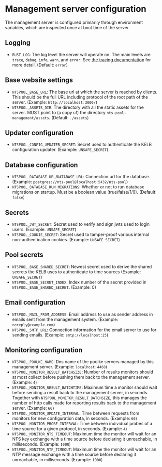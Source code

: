 # Management server configuration

The management server is configured primarily through environment variables, which are inspected once at boot time of the server.

## Logging
- `RUST_LOG`: The log level the server will operate on. The main levels are `trace`, `debug`, `info`, `warn`, and `error`. See [the tracing documentation](https://docs.rs/tracing-subscriber/latest/tracing_subscriber/fmt/index.html#filtering-events-with-environment-variables) for more detail. (Default: `error`)

## Base website settings
- `NTSPOOL_BASE_URL`: The base url at which the server is reached by clients. This should be the full URL including protocol of the root path of the server. (Example: `http://localhost:3000/`)
- `NTSPOOL_ASSETS_DIR`: The directory with all the static assets for the server. MUST point to (a copy of) the directory `nts-pool-management/assets`. (Default: `./assets`)

## Updater configuration
- `NTSPOOL_CONFIG_UPDATER_SECRET`: Secret used to authenticate the KELB configuration updater. (Example: `UNSAFE_SECRET`)

## Database configuration
- `NTSPOOL_DATABASE_URL`/`DATABASE_URL`: Connection url for the database. (Example: `postgres://nts-pool@localhost:5432/nts-pool`)
- `NTSPOOL_DATABASE_RUN_MIGRATIONS`: Whether or not to run database migrations on startup. Must be a boolean value (true/false/1/0). (Default: `false`)

## Secrets
- `NTSPOOL_JWT_SECRET`: Secret used to verify and sign jwts used to login users. (Example: `UNSAFE_SECRET`)
- `NTSPOOL_COOKIE_SECRET`: Secret used to tamper-proof various internal non-authentication cookies. (Example: `UNSAFE_SECRET`)

## Pool secrets
- `NTSPOOL_BASE_SHARED_SECRET`: Newest secret used to derive the shared secrets the KELB uses to authenticate to time sources (Example: `UNSAFE_SECRET`)
- `NTSPOOL_BASE_SECRET_INDEX`: Index number of the secret provided in `NTSPOOL_BASE_SHARED_SECRET`. (Example: 0)

## Email configuration
- `NTSPOOL_MAIL_FROM_ADDRESS`: Email address to use as sender address in emails sent from the management system. (Example: `noreply@example.com`)
- `NTSPOOL_SMTP_URL`: Connection information for the email server to use for sending emails. (Example: `smtp://localhost:25`)

## Monitoring configuration
- `NTSPOOL_POOLKE_NAME`: Dns name of the poolke servers managed by this management server. (Example: `localhost:4460`)
- `NTSPOOL_MONITOR_RESULT_BATCHSIZE`: Number of results monitors should at most collect before pushing them back to the management server. (Example: `4`)
- `NTSPOOL_MONITOR_RESULT_BATCHTIME`: Maximum time a monitor should wait before sending a result back to the management server, in seconds. Together with `NTSPOOL_MONITOR_RESULT_BATCHSIZE`, this manages the number of http calls made for reporting results back to the management server. (Example: `60`)
- `NTSPOOL_MONITOR_UPDATE_INTERVAL`: Time between requests from monitors for new configuration data, in seconds. (Example: `60`)
- `NTSPOOL_MONITOR_PROBE_INTERVAL`: Time between individual probes of a time source for a given protocol, in seconds. (Example: `4`)
- `NTSPOOL_MONITOR_NTS_TIMEOUT`: Maximum time the monitor will wait for an NTS key exchange with a time source before declaring it unreachable, in milliseconds. (Example: `1000`)
- `NTSPOOL_MONITOR_NTP_TIMEOUT`: Maximum time the monitor will wait for an NTP message exchange with a time source before declaring it unreachable, in milliseconds. (Example: `1000`)
